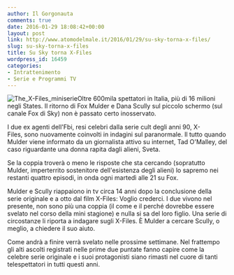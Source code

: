 ```yaml
---
author: Il Gorgonauta
comments: true
date: 2016-01-29 18:08:42+00:00
layout: post
link: http://www.atomodelmale.it/2016/01/29/su-sky-torna-x-files/
slug: su-sky-torna-x-files
title: Su Sky torna X-Files
wordpress_id: 16459
categories:
- Intrattenimento
- Serie e Programmi TV
---
```


![The_X-Files_miniserie](http://www.atomodelmale.it/wp-content/uploads/2016/01/The_X-Files_miniserie-300x169.jpg)Oltre 600mila spettatori in Italia, più di 16 milioni negli States. Il ritorno di Fox Mulder e Dana Scully sul piccolo schermo (sul canale Fox di Sky) non è passato certo inosservato.

I due ex agenti dell'Fbi, resi celebri dalla serie cult degli anni 90, X-Files, sono nuovamente coinvolti in indagini sul paranormale. Il tutto quando Mulder viene informato da un giornalista attivo su internet, Tad O'Malley, del caso riguardante una donna rapita dagli alieni, Sveta.


Se la coppia troverà o meno le risposte che sta cercando (sopratutto Mulder, imperterrito sostenitore dell'esistenza degli alieni) lo sapremo nei restanti quattro episodi, in onda ogni martedì alle 21 su Fox.

Mulder e Scully riappaiono in tv circa 14 anni dopo la conclusione della serie originale e a otto dal film X-Files: Voglio crederci. I due vivono nel presente, non sono più una coppia (il come e il perché dovrebbe essere svelato nel corso della mini stagione) e nulla si sa del loro figlio. Una serie di circostanze li riporta a indagare sugli X-Files. È Mulder a cercare Scully, o meglio, a chiedere il suo aiuto.

Come andrà a finire verrà svelato nelle prossime settimane. Nel frattempo gli alti ascolti registrati nelle prime due puntate fanno capire come la celebre serie originale e i suoi protagonisti siano rimasti nel cuore di tanti telespettatori in tutti questi anni.
